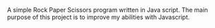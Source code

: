 A simple Rock Paper Scissors program written in Java script. The main purpose of this project is to improve my abilities with Javascript.